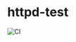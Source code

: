 # httpd-test
![CI](https://github.com/sum41k/httpd-test/workflows/Build_Docker_Image/badge.svg?branch=master)
